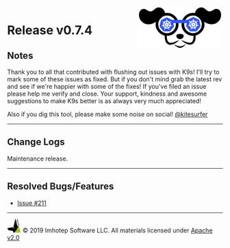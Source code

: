 <img src="https://raw.githubusercontent.com/nholuongut/k9s/master/assets/k9s_small.png" align="right" width="200" height="auto"/>

# Release v0.7.4

## Notes

Thank you to all that contributed with flushing out issues with K9s! I'll try to mark some of these issues as fixed. But if you don't mind grab the latest rev and see if we're happier with some of the fixes! If you've filed an issue please help me verify and close. Your support, kindness and awesome suggestions to make K9s better is as always very much appreciated!

Also if you dig this tool, please make some noise on social! [@kitesurfer](https://twitter.com/kitesurfer)

---

## Change Logs

Maintenance release.

---

## Resolved Bugs/Features

+ [Issue #211](https://github.com/nholuongut/k9s/issues/210)


---

<img src="https://raw.githubusercontent.com/nholuongut/k9s/master/assets/imhotep_logo.png" width="32" height="auto"/> © 2019 Imhotep Software LLC. All materials licensed under [Apache v2.0](http://www.apache.org/licenses/LICENSE-2.0)
